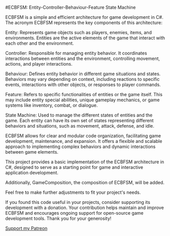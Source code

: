 #ECBFSM: Entity-Controller-Behaviour-Feature State Machine

ECBFSM is a simple and efficient architecture for game development in C#. The acronym ECBFSM represents the key components of this architecture:

Entity: Represents game objects such as players, enemies, items, and environments. Entities are the active elements of the game that interact with each other and the environment.

Controller: Responsible for managing entity behavior. It coordinates interactions between entities and the environment, controlling movement, actions, and player interactions.

Behaviour: Defines entity behavior in different game situations and states. Behaviors may vary depending on context, including reactions to specific events, interactions with other objects, or responses to player commands.

Feature: Refers to specific functionalities of entities or the game itself. This may include entity special abilities, unique gameplay mechanics, or game systems like inventory, combat, or dialogue.

State Machine: Used to manage the different states of entities and the game. Each entity can have its own set of states representing different behaviors and situations, such as movement, attack, defense, and idle.

ECBFSM allows for clear and modular code organization, facilitating game development, maintenance, and expansion. It offers a flexible and scalable approach to implementing complex behaviors and dynamic interactions between game elements.

This project provides a basic implementation of the ECBFSM architecture in C#, designed to serve as a starting point for game and interactive application development.

Additionally, GameComposition, the composition of ECBFSM, will be added.

Feel free to make further adjustments to fit your project's needs.

If you found this code useful in your projects, consider supporting its development with a donation. Your contribution helps maintain and improve ECBFSM and encourages ongoing support for open-source game development tools. Thank you for your generosity!

[Support my Patreon](https://www.patreon.com/PLPC17)
